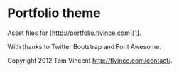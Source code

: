 # Portfolio theme

Asset files for [http://portfolio.tlvince.com][1].

With thanks to Twitter Bootstrap and Font Awesome.

Copyright 2012 Tom Vincent <http://tlvince.com/contact/>.

  [1]: http://portfolio.tlvince.com
